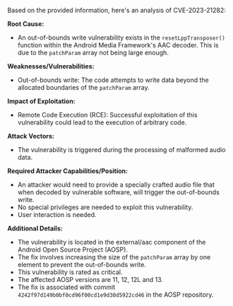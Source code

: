 Based on the provided information, here's an analysis of CVE-2023-21282:

**Root Cause:**
- An out-of-bounds write vulnerability exists in the `resetLppTransposer()` function within the Android Media Framework's AAC decoder. This is due to the `patchParam` array not being large enough.

**Weaknesses/Vulnerabilities:**
- Out-of-bounds write: The code attempts to write data beyond the allocated boundaries of the `patchParam` array.

**Impact of Exploitation:**
- Remote Code Execution (RCE): Successful exploitation of this vulnerability could lead to the execution of arbitrary code.

**Attack Vectors:**
- The vulnerability is triggered during the processing of malformed audio data.

**Required Attacker Capabilities/Position:**
- An attacker would need to provide a specially crafted audio file that when decoded by vulnerable software, will trigger the out-of-bounds write.
- No special privileges are needed to exploit this vulnerability.
- User interaction is needed.

**Additional Details:**

- The vulnerability is located in the external/aac component of the Android Open Source Project (AOSP).
- The fix involves increasing the size of the `patchParam` array by one element to prevent the out-of-bounds write.
- This vulnerability is rated as critical.
- The affected AOSP versions are 11, 12, 12L and 13.
- The fix is associated with commit `4242f97d149b0bf0cd96f00cd1e9d30d5922cd46` in the AOSP repository.